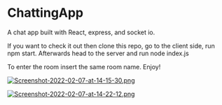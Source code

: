 # ChattingApp

A chat app built with React, express, and socket io.

If you want to check it out then clone this repo, go to the client side, run npm start.
Afterwards head to the server and run node index.js

To enter the room insert the same room name. Enjoy!

[![Screenshot-2022-02-07-at-14-15-30.png](https://i.postimg.cc/85GBRcrQ/Screenshot-2022-02-07-at-14-15-30.png)](https://postimg.cc/PL6wht42)

[![Screenshot-2022-02-07-at-14-22-12.png](https://i.postimg.cc/qMpJPT2J/Screenshot-2022-02-07-at-14-22-12.png)](https://postimg.cc/XXD65t2m)
